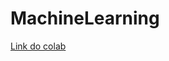 # MachineLearning
<a href="https://colab.research.google.com/drive/1IqY7qKBwKdMi_d71ElXs2y5xMMUhVS-8?usp=sharing">Link do colab</a>
